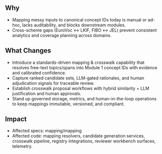 ## Why

- Mapping messy inputs to canonical concept IDs today is manual or ad-hoc, lacks auditability, and blocks downstream modules.
- Cross-scheme gaps (EuroVoc ↔ LKIF, FIBO ↔ JEL) prevent consistent analytics and coverage planning across domains.

## What Changes

- Introduce a standards-driven mapping & crosswalk capability that resolves free-text topics/spans into Module 1 concept IDs with evidence and calibrated confidence.
- Capture ranked candidate sets, LLM-gated rationales, and human adjudication signals for traceable review.
- Establish crosswalk proposal workflows with hybrid similarity + LLM justification and human approvals.
- Stand up governed storage, metrics, and human-in-the-loop operations to keep mappings immutable, versioned, and compliant.

## Impact

- Affected specs: mapping/mapping
- Affected code: mapping resolvers, candidate generation services, crosswalk pipeline, registry integrations, reviewer workbench surfaces, telemetry.
